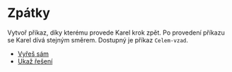 # Zpátky

Vytvoř příkaz, díky kterému provede Karel krok zpět. Po provedení příkazu se Karel dívá stejným směrem.
Dostupný je příkaz `Celem-vzad`.

- [Vyřeš sám](karel.html?Zpatky_zkus) 
- [Ukaž řešení](karel.html?Zpatky) 
